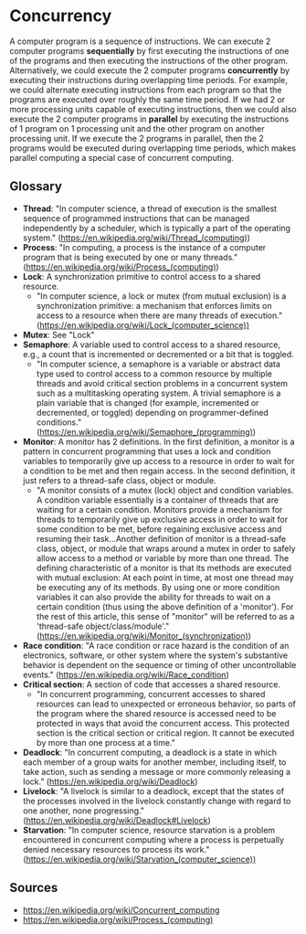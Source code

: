 # Concurrency

A computer program is a sequence of instructions. We can execute 2 computer programs **sequentially** by first executing the instructions of one of the programs and then executing the instructions of the other program. Alternatively, we could execute the 2 computer programs **concurrently** by executing their instructions during overlapping time periods. For example, we could alternate executing instructions from each program so that the programs are executed over roughly the same time period. If we had 2 or more processing units capable of executing instructions, then we could also execute the 2 computer programs in **parallel** by executing the instructions of 1 program on 1 processing unit and the other program on another processing unit. If we execute the 2 programs in parallel, then the 2 programs would be executed during overlapping time periods, which makes parallel computing a special case of concurrent computing.

## Glossary

* **Thread**: "In computer science, a thread of execution is the smallest sequence of programmed instructions that can be managed independently by a scheduler, which is typically a part of the operating system." (https://en.wikipedia.org/wiki/Thread_(computing))
* **Process**: "In computing, a process is the instance of a computer program that is being executed by one or many threads." (https://en.wikipedia.org/wiki/Process_(computing))
* **Lock**: A synchronization primitive to control access to a shared resource.
	* "In computer science, a lock or mutex (from mutual exclusion) is a synchronization primitive: a mechanism that enforces limits on access to a resource when there are many threads of execution." (https://en.wikipedia.org/wiki/Lock_(computer_science))
* **Mutex**: See "Lock"
* **Semaphore**: A variable used to control access to a shared resource, e.g., a count that is incremented or decremented or a bit that is toggled.
	* "In computer science, a semaphore is a variable or abstract data type used to control access to a common resource by multiple threads and avoid critical section problems in a concurrent system such as a multitasking operating system. A trivial semaphore is a plain variable that is changed (for example, incremented or decremented, or toggled) depending on programmer-defined conditions." (https://en.wikipedia.org/wiki/Semaphore_(programming))
* **Monitor**: A monitor has 2 definitions. In the first definition, a monitor is a pattern in concurrent programming that uses a lock and condition variables to temporarily give up access to a resource in order to wait for a condition to be met and then regain access. In the second definition, it just refers to a thread-safe class, object or module.
	* "A monitor consists of a mutex (lock) object and condition variables. A condition variable essentially is a container of threads that are waiting for a certain condition. Monitors provide a mechanism for threads to temporarily give up exclusive access in order to wait for some condition to be met, before regaining exclusive access and resuming their task...Another definition of monitor is a thread-safe class, object, or module that wraps around a mutex in order to safely allow access to a method or variable by more than one thread. The defining characteristic of a monitor is that its methods are executed with mutual exclusion: At each point in time, at most one thread may be executing any of its methods. By using one or more condition variables it can also provide the ability for threads to wait on a certain condition (thus using the above definition of a 'monitor'). For the rest of this article, this sense of "monitor" will be referred to as a 'thread-safe object/class/module'." (https://en.wikipedia.org/wiki/Monitor_(synchronization))
* **Race condition**: "A race condition or race hazard is the condition of an electronics, software, or other system where the system's substantive behavior is dependent on the sequence or timing of other uncontrollable events." (https://en.wikipedia.org/wiki/Race_condition)
* **Critical section**: A section of code that accesses a shared resource.
	* "In concurrent programming, concurrent accesses to shared resources can lead to unexpected or erroneous behavior, so parts of the program where the shared resource is accessed need to be protected in ways that avoid the concurrent access. This protected section is the critical section or critical region. It cannot be executed by more than one process at a time."
* **Deadlock**: "In concurrent computing, a deadlock is a state in which each member of a group waits for another member, including itself, to take action, such as sending a message or more commonly releasing a lock." (https://en.wikipedia.org/wiki/Deadlock)
* **Livelock**: "A livelock is similar to a deadlock, except that the states of the processes involved in the livelock constantly change with regard to one another, none progressing." (https://en.wikipedia.org/wiki/Deadlock#Livelock)
* **Starvation**: "In computer science, resource starvation is a problem encountered in concurrent computing where a process is perpetually denied necessary resources to process its work." (https://en.wikipedia.org/wiki/Starvation_(computer_science))

## Sources

* https://en.wikipedia.org/wiki/Concurrent_computing
* https://en.wikipedia.org/wiki/Process_(computing)
